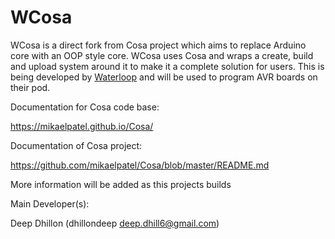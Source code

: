 # WCosa

WCosa is a direct fork from Cosa project which aims to replace Arduino core with an OOP style core. WCosa uses Cosa and wraps a create, build and upload system around it to make it a complete solution for users. This is being developed by [Waterloop](https://teamwaterloop.ca) and will be used to program AVR boards on their pod.

Documentation for Cosa code base:

https://mikaelpatel.github.io/Cosa/

Documentation of Cosa project:

https://github.com/mikaelpatel/Cosa/blob/master/README.md

More information will be added as this projects builds

Main Developer(s):

Deep Dhillon (dhillondeep [deep.dhill6@gmail.com](mailto:deep.dhill6@gmail.com))
